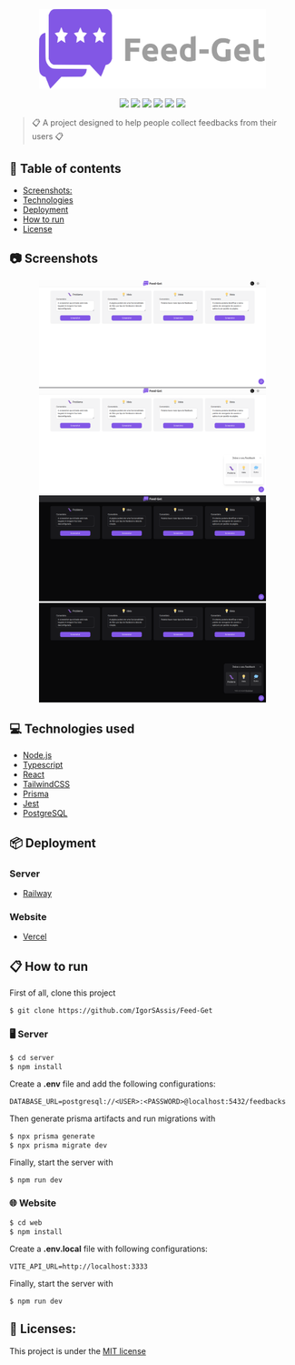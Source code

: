 <p align="center">
  <img src="https://github.com/IgorSAssis/Feed-Get/blob/main/.github/logo.svg" width="400" />
</p>

<p align="center">
  <img src="https://img.shields.io/badge/NLW-Letmeask-%23835afd" />
  <img src="https://img.shields.io/github/commit-activity/m/IgorSAssis/Feed-Get?color=835afd" />
  <img src="https://img.shields.io/github/last-commit/IgorSAssis/Feed-Get?color=835afd"></img> 
  <img src="https://img.shields.io/github/languages/top/IgorSAssis/Feed-Get?color=774DD6&logo=Typescript&logoColor=blue"></img>
  <img src="https://img.shields.io/github/repo-size/IgorSAssis/Feed-Get?color=774DD6"></img>
  <img src="https://img.shields.io/github/license/IgorSAssis/Feed-Get?color=774DD6"></img>
</p>

> :clipboard: A project designed to help people collect feedbacks from their users :clipboard:

## :pushpin: Table of contents
* [Screenshots:](#Screenshots)
* [Technologies](#Technologies)
* [Deployment](#Deployment)
* [How to run](#HowToRun)
* [License](#License)

<a name="Screenshots" />

## :camera: Screenshots

<p align="center">
  <a href="https://github.com/IgorSAssis/Feed-Get/blob/main/.github/home-light-theme.png">
    <img src="https://github.com/IgorSAssis/Feed-Get/blob/main/.github/home-light-theme.png" width="400"/>
  </a>
  <a href="https://github.com/IgorSAssis/Feed-Get/blob/main/.github/feedback-form-light.png">
    <img src="https://github.com/IgorSAssis/Feed-Get/blob/main/.github/feedback-form-light.png" width="400"/>
  </a>
    <a href="https://github.com/IgorSAssis/Feed-Get/blob/main/.github/home-dark-theme.png">
    <img src="https://github.com/IgorSAssis/Feed-Get/blob/main/.github/home-dark-theme.png" width="400"/>
  </a>
  <a href="https://github.com/IgorSAssis/Feed-Get/blob/main/.github/feedback-form-dark.png">
    <img src="https://github.com/IgorSAssis/Feed-Get/blob/main/.github/feedback-form-dark.png" width="400"/>
  </a>
</p>

<a name="Technologies" />

## :computer: Technologies used
* [Node.js](https://nodejs.org/en/)
* [Typescript](https://www.typescriptlang.org/)
* [React](https://reactjs.org/)
* [TailwindCSS](https://tailwindcss.com/)
* [Prisma](https://www.prisma.io/)
* [Jest](https://jestjs.io/pt-BR/)
* [PostgreSQL](https://www.postgresql.org/)

<a name="Deployment" />

## :package: Deployment
### Server
* [Railway](https://railway.app/)

### Website
* [Vercel](https://vercel.com/)

<a name="HowToRun" />

## 📋 How to run

First of all, clone this project
```shell
$ git clone https://github.com/IgorSAssis/Feed-Get
```

### 🖥 Server
```shell
$ cd server
$ npm install
```
Create a **.env** file and add the following configurations:
```shell
DATABASE_URL=postgresql://<USER>:<PASSWORD>@localhost:5432/feedbacks
```
Then generate prisma artifacts and run migrations with
```shell
$ npx prisma generate
$ npx prisma migrate dev
```
Finally, start the server with
```shell
$ npm run dev
```

### 🌐 Website
```shell
$ cd web
$ npm install
```

Create a **.env.local** file with following configurations:
```shell
VITE_API_URL=http://localhost:3333
```

Finally, start the server with
```shell
$ npm run dev
```

<a name="License" />

## :page_facing_up: Licenses:
This project is under the  [MIT license](https://github.com/IgorSAssis/Feed-Get/blob/master/LICENSE)
